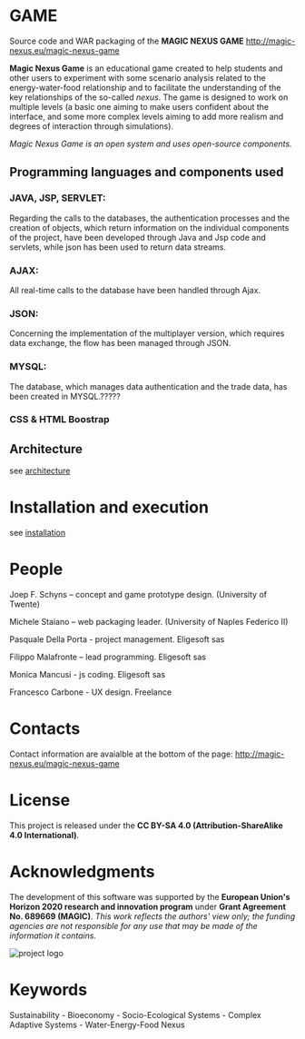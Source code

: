 # GAME
Source code and WAR packaging of the **MAGIC NEXUS GAME** http://magic-nexus.eu/magic-nexus-game

**Magic Nexus Game** is an educational game created to help students and other users to experiment with some scenario analysis related to the energy-water-food relationship and to facilitate the understanding of the key relationships of the so-called _nexus_.
The game is designed to work on multiple levels (a basic one aiming to make users confident about the interface, and some more complex levels aiming to add more realism and degrees of interaction through simulations).

*Magic Nexus Game is an open system and uses open-source components.*

## Programming languages and components used

### JAVA, JSP, SERVLET:

Regarding the calls to the databases, the authentication processes and the creation of objects, which return information on the individual components of the project, have been developed through Java and Jsp code and servlets, while json has been used to return data streams.

### AJAX:

All real-time calls to the database have been handled through Ajax.

### JSON:

Concerning the implementation of the multiplayer version, which requires data exchange, the flow has been managed through JSON.

### MYSQL:

The database, which manages data authentication and the trade data, has been created in MYSQL.?????

### CSS & HTML Boostrap

## Architecture

see [architecture](architecture.md)

# Installation and execution

see [installation](installation.md)

# People

Joep F. Schyns – concept and game prototype design. (University of Twente)

Michele Staiano – web packaging leader. (University of Naples Federico II)

Pasquale Della Porta - project management. Eligesoft sas

Filippo Malafronte – lead programming. Eligesoft sas

Monica Mancusi - js coding. Eligesoft sas

Francesco Carbone - UX design. Freelance

# Contacts
Contact information are avaialble at the bottom of the page:
http://magic-nexus.eu/magic-nexus-game

# License
This project is released under the **CC BY-SA 4.0 (Attribution-ShareAlike 4.0 International)**.

# Acknowledgments
The development of this software was supported by the **European Union's Horizon 2020 research and innovation program** under **Grant Agreement No. 689669 (MAGIC)**. 
*This work reflects the authors' view only; the funding agencies are not responsible for any use that may be made of the information it contains.*

![project logo](https://magic-nexus.eu/sites/default/files/Logo_0_0.png)

# Keywords
Sustainability - Bioeconomy - Socio-Ecological Systems - Complex Adaptive Systems - Water-Energy-Food Nexus

